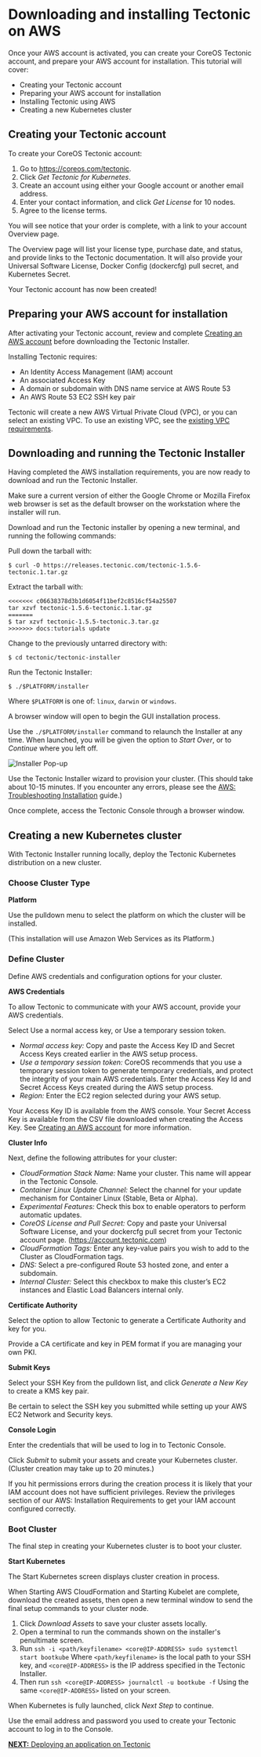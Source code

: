 # Downloading and installing Tectonic on AWS

Once your AWS account is activated, you can create your CoreOS Tectonic account, and prepare your AWS account for installation. This tutorial will cover:

* Creating your Tectonic account
* Preparing your AWS account for installation
* Installing Tectonic using AWS
* Creating a new Kubernetes cluster

## Creating your Tectonic account

To create your CoreOS Tectonic account:

1. Go to https://coreos.com/tectonic.
2. Click *Get Tectonic for Kubernetes*.
3. Create an account using either your Google account or another email address.
4. Enter your contact information, and click *Get License* for 10 nodes.
5. Agree to the license terms.

You will see notice that your order is complete, with a link to your account Overview page.  

The Overview page will list your license type, purchase date, and status, and provide links to the Tectonic documentation. It will also provide your Universal Software License, Docker Config (dockercfg) pull secret, and Kubernetes Secret.

Your Tectonic account has now been created!

## Preparing your AWS account for installation

After activating your Tectonic account, review and complete [Creating an AWS account][creating-aws] before downloading the Tectonic Installer.

Installing Tectonic requires:
* An Identity Access Management (IAM) account
* An associated Access Key
* A domain or subdomain with DNS name service at AWS Route 53
* An AWS Route 53 EC2 SSH key pair

Tectonic will create a new AWS Virtual Private Cloud (VPC), or you can select an existing VPC. To use an existing VPC, see the [existing VPC requirements][vpc-req].

## Downloading and running the Tectonic Installer

Having completed the AWS installation requirements, you are now ready to download and run the Tectonic Installer.

Make sure a current version of either the Google Chrome or Mozilla Firefox web browser is set as the default browser on the workstation where the installer will run.

Download and run the Tectonic installer by opening a new terminal, and running the following commands:

Pull down the tarball with:
```
$ curl -O https://releases.tectonic.com/tectonic-1.5.6-tectonic.1.tar.gz
```

Extract the tarball with:
```
<<<<<<< c06638378d3b1d6054f11bef2c8516cf54a25507
tar xzvf tectonic-1.5.6-tectonic.1.tar.gz
=======
$ tar xzvf tectonic-1.5.5-tectonic.3.tar.gz
>>>>>>> docs:tutorials update
```

Change to the previously untarred directory with:
```
$ cd tectonic/tectonic-installer
```

Run the Tectonic Installer:
```
$ ./$PLATFORM/installer
```
Where `$PLATFORM` is one of: `linux`, `darwin` or `windows`.

A browser window will open to begin the GUI installation process.

Use the `./$PLATFORM/installer` command to relaunch the Installer at any time. When launched, you will be given the option to *Start Over*, or to *Continue* where you left off.

![Installer Pop-up](https://coreos.com/tectonic/docs/latest/img/installer-aws.png)

Use the Tectonic Installer wizard to provision your cluster. (This should take about 10-15 minutes. If you encounter any errors, please see the [AWS: Troubleshooting Installation][aws-troubleshooting] guide.)

Once complete, access the Tectonic Console through a browser window.

## Creating a new Kubernetes cluster

With Tectonic Installer running locally, deploy the Tectonic Kubernetes distribution on a new cluster.

### Choose Cluster Type

**Platform**

Use the pulldown menu to select the platform on which the cluster will be installed.

(This installation will use Amazon Web Services as its Platform.)

### Define Cluster

Define AWS credentials and configuration options for your cluster.

**AWS Credentials**

To allow Tectonic to communicate with your AWS account, provide your AWS credentials.

Select Use a normal access key, or Use a temporary session token. 	

* *Normal access key:* Copy and paste the Access Key ID and Secret Access Keys created earlier in the AWS setup process.
* *Use a temporary session token:* CoreOS recommends that you use a temporary session token to generate temporary credentials, and protect the integrity of your main AWS credentials. Enter the Access Key Id and Secret Access Keys created during the AWS setup process.
* *Region:* Enter the EC2 region selected during your AWS setup.

Your Access Key ID is available from the AWS console. Your Secret Access Key is available from the CSV file downloaded when creating the Access Key. See [Creating an AWS account][creating-aws] for more information.

**Cluster Info**

Next, define the following attributes for your cluster:

* *CloudFormation Stack Name:* Name your cluster. This name will appear in the Tectonic Console.
* *Container Linux Update Channel:* Select the channel for your update mechanism for Container Linux (Stable, Beta or Alpha).
* *Experimental Features:* Check this box to enable operators to perform automatic updates.
* *CoreOS License and Pull Secret:* Copy and paste your Universal Software License, and your dockercfg pull secret from your Tectonic account page. (https://account.tectonic.com)
* *CloudFormation Tags:* Enter any key-value pairs you wish to add to the Cluster as CloudFormation tags.
* *DNS:* Select a pre-configured Route 53 hosted zone, and enter a subdomain.
* *Internal Cluster:* Select this checkbox to make this cluster’s EC2 instances and Elastic Load Balancers internal only.

**Certificate Authority**

Select the option to allow Tectonic to generate a Certificate Authority and key for you.

Provide a CA certificate and key in PEM format if you are managing your own PKI.

**Submit Keys**

Select your SSH Key from the pulldown list, and click *Generate a New Key* to create a KMS key pair.

Be certain to select the SSH key you submitted while setting up your AWS EC2 Network and Security keys.

**Console Login**

Enter the credentials that will be used to log in to Tectonic Console.

Click *Submit* to submit your assets and create your Kubernetes cluster. (Cluster creation may take up to 20 minutes.)

If you hit permissions errors during the creation process it is likely that your IAM account does not have sufficient privileges. Review the privileges section of our AWS: Installation Requirements to get your IAM account configured correctly.

### Boot Cluster

The final step in creating your Kubernetes cluster is to boot your cluster.

**Start Kubernetes**

The Start Kubernetes screen displays cluster creation in process.

When Starting AWS CloudFormation and Starting Kubelet are complete, download the created assets, then open a new terminal window to send the final setup commands to your cluster node.

1. Click *Download Assets* to save your cluster assets locally.
2. Open a terminal to run the commands shown on the installer's penultimate screen.
3. Run
   `ssh -i <path/keyfilename> <core@IP-ADDRESS> sudo systemctl start bootkube`
   Where `<path/keyfilename>` is the local path to your SSH key, and `<core@IP-ADDRESS>` is the IP address specified in the Tectonic Installer.
4. Then run
   `ssh <core@IP-ADDRESS> journalctl -u bootkube -f`
   Using the same `<core@IP-ADDRESS>` listed on your screen.

When Kubernetes is fully launched, click *Next Step* to continue.

Use the email address and password you used to create your Tectonic account to log in to the Console.

[**NEXT:** Deploying an application on Tectonic][first-app]


[install-req]: ../install/aws/requirements.md
[ssh-key]: ../install/aws/requirements.md#ssh-key
[vpc-req]: ../install/aws/requirements.md#using-an-existing-vpc
[trouble-shoot]: ../install/aws/troubleshooting.md
[privileges]: ../install/aws/requirements.md#privileges
[first-app]: first-app.md
[creating-aws]: creating-aws.md
[aws-troubleshooting]: ../install/aws/troubleshooting.md
